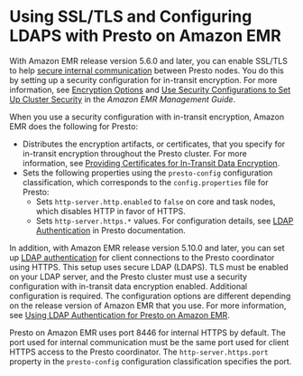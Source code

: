 # Using SSL/TLS and Configuring LDAPS with Presto on Amazon EMR<a name="presto-ssl"></a>

With Amazon EMR release version 5\.6\.0 and later, you can enable SSL/TLS to help [secure internal communication](https://prestodb.io/docs/current/security/internal-communication.html) between Presto nodes\. You do this by setting up a security configuration for in\-transit encryption\. For more information, see [Encryption Options](https://docs.aws.amazon.com/emr/latest/ManagementGuide/emr-data-encryption-options.html) and [Use Security Configurations to Set Up Cluster Security](https://docs.aws.amazon.com/emr/latest/ManagementGuide/emr-security-configurations.html) in the *Amazon EMR Management Guide*\.

When you use a security configuration with in\-transit encryption, Amazon EMR does the following for Presto:
+ Distributes the encryption artifacts, or certificates, that you specify for in\-transit encryption throughout the Presto cluster\. For more information, see [Providing Certificates for In\-Transit Data Encryption](https://docs.aws.amazon.com/emr/latest/ReleaseGuide/emr-encryption-certificates.html)\.
+ Sets the following properties using the `presto-config` configuration classification, which corresponds to the `config.properties` file for Presto:
  + Sets `http-server.http.enabled` to `false` on core and task nodes, which disables HTTP in favor of HTTPS\.
  + Sets `http-server.https.*` values\. For configuration details, see [LDAP Authentication](https://prestodb.io/docs/current/security/ldap.html) in Presto documentation\.

In addition, with Amazon EMR release version 5\.10\.0 and later, you can set up [LDAP authentication](https://prestodb.io/docs/current/security/ldap.html) for client connections to the Presto coordinator using HTTPS\. This setup uses secure LDAP \(LDAPS\)\. TLS must be enabled on your LDAP server, and the Presto cluster must use a security configuration with in\-transit data encryption enabled\. Additional configuration is required\. The configuration options are different depending on the release version of Amazon EMR that you use\. For more information, see [Using LDAP Authentication for Presto on Amazon EMR](emr-presto-ldap.md)\.

Presto on Amazon EMR uses port 8446 for internal HTTPS by default\. The port used for internal communication must be the same port used for client HTTPS access to the Presto coordinator\. The `http-server.https.port` property in the `presto-config` configuration classification specifies the port\.